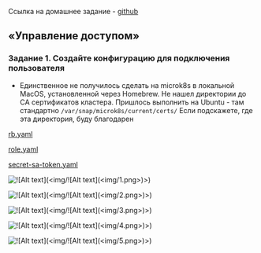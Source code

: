 Ссылка на домашнее задание - [github](https://github.com/netology-code/kuber-homeworks/blob/main/2.4/2.4.md)

## «Управление доступом»
### Задание 1. Создайте конфигурацию для подключения пользователя

- Единственное не получилось сделать на microk8s в локальной MacOS, установленной через Homebrew. Не нашел директории до CA сертификатов кластера. Пришлось выполнить на Ubuntu - там стандартно `/var/snap/microk8s/current/certs/` Если подскажете, где эта директория, буду благодарен

[rb.yaml](rb.yaml) 

[role.yaml](role.yaml) 

[secret-sa-token.yaml](secret-sa-token.yaml) 

![!\[Alt text\](<img/!\[Alt text\](<img/1.png>)>)](<img/1.png>)

![!\[Alt text\](<img/!\[Alt text\](<img/2.png>)>)](<img/2.png>)

![!\[Alt text\](<img/!\[Alt text\](<img/3.png>)>)](<img/3.png>)

![!\[Alt text\](<img/!\[Alt text\](<img/4.png>)>)](<img/4.png>)

![!\[Alt text\](<img/!\[Alt text\](<img/5.png>)>)](<img/5.png>)
